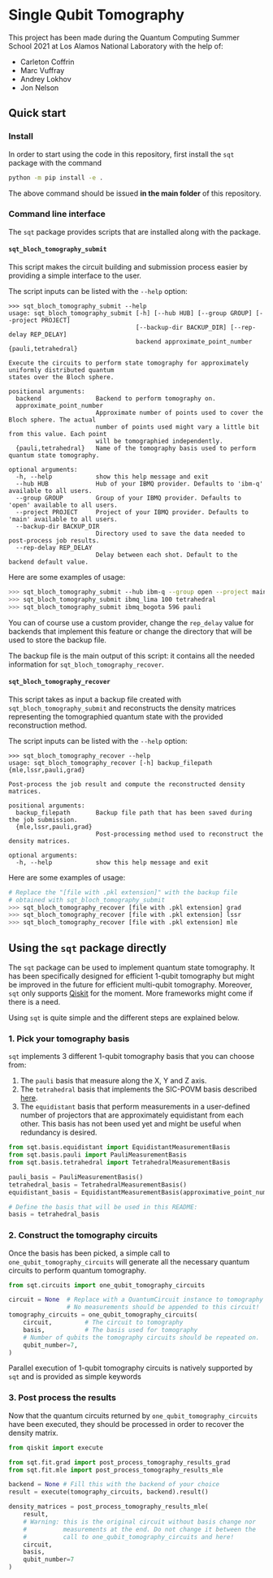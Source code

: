 # Single Qubit Tomography

This project has been made during the Quantum Computing Summer School 2021 at Los Alamos National Laboratory with the help of:

- Carleton Coffrin
- Marc Vuffray
- Andrey Lokhov
- Jon Nelson

## Quick start

### Install

In order to start using the code in this repository, first install the `sqt` package with the command
```sh
python -m pip install -e .
```
The above command should be issued **in the main folder** of this repository.

### Command line interface

The `sqt` package provides scripts that are installed along with the package.

#### `sqt_bloch_tomography_submit`

This script makes the circuit building and submission process easier by providing a simple interface to the user.

The script inputs can be listed with the `--help` option:
```
>>> sqt_bloch_tomography_submit --help
usage: sqt_bloch_tomography_submit [-h] [--hub HUB] [--group GROUP] [--project PROJECT]
                                   [--backup-dir BACKUP_DIR] [--rep-delay REP_DELAY]
                                   backend approximate_point_number {pauli,tetrahedral}

Execute the circuits to perform state tomography for approximately uniformly distributed quantum
states over the Bloch sphere.

positional arguments:
  backend               Backend to perform tomography on.
  approximate_point_number
                        Approximate number of points used to cover the Bloch sphere. The actual
                        number of points used might vary a little bit from this value. Each point
                        will be tomographied independently.
  {pauli,tetrahedral}   Name of the tomography basis used to perform quantum state tomography.

optional arguments:
  -h, --help            show this help message and exit
  --hub HUB             Hub of your IBMQ provider. Defaults to 'ibm-q' available to all users.
  --group GROUP         Group of your IBMQ provider. Defaults to 'open' available to all users.
  --project PROJECT     Project of your IBMQ provider. Defaults to 'main' available to all users.
  --backup-dir BACKUP_DIR
                        Directory used to save the data needed to post-process job results.
  --rep-delay REP_DELAY
                        Delay between each shot. Default to the backend default value.

```

Here are some examples of usage:
```sh
>>> sqt_bloch_tomography_submit --hub ibm-q --group open --project main ibmq_lima 100 tetrahedral
>>> sqt_bloch_tomography_submit ibmq_lima 100 tetrahedral
>>> sqt_bloch_tomography_submit ibmq_bogota 596 pauli
```

You can of course use a custom provider, change the `rep_delay` value for backends that implement this feature or change the directory that will be used to store the backup file.

The backup file is the main output of this script: it contains all the needed information for `sqt_bloch_tomography_recover`.

#### `sqt_bloch_tomography_recover`

This script takes as input a backup file created with `sqt_bloch_tomography_submit` and reconstructs the density matrices representing the tomographied quantum state with the provided reconstruction method.

The script inputs can be listed with the `--help` option:
```
>>> sqt_bloch_tomography_recover --help
usage: sqt_bloch_tomography_recover [-h] backup_filepath {mle,lssr,pauli,grad}

Post-process the job result and compute the reconstructed density matrices.

positional arguments:
  backup_filepath       Backup file path that has been saved during the job submission.
  {mle,lssr,pauli,grad}
                        Post-processing method used to reconstruct the density matrices.

optional arguments:
  -h, --help            show this help message and exit
```

Here are some examples of usage:
```sh
# Replace the "[file with .pkl extension]" with the backup file
# obtained with sqt_bloch_tomography_submit
>>> sqt_bloch_tomography_recover [file with .pkl extension] grad
>>> sqt_bloch_tomography_recover [file with .pkl extension] lssr
>>> sqt_bloch_tomography_recover [file with .pkl extension] mle
```

## Using the `sqt` package directly

The `sqt` package can be used to implement quantum state tomography. It has been specifically designed for efficient 1-qubit tomography but might be improved in the future for efficient multi-qubit tomography. Moreover, `sqt` only supports [Qiskit](https://qiskit.org) for the moment. More frameworks might come if there is a need.

Using `sqt` is quite simple and the different steps are explained below.

### 1. Pick your tomography basis

`sqt` implements 3 different 1-qubit tomography basis that you can choose from:

1. The `pauli` basis that measure along the X, Y and Z axis.
2. The `tetrahedral` basis that implements the SIC-POVM basis described [here](https://en.wikipedia.org/wiki/SIC-POVM#Simplest_example).
3. The `equidistant` basis that perform measurements in a user-defined number of projectors that are approximately equidistant from each other. This basis has not been used yet and might be useful when redundancy is desired.

```python
from sqt.basis.equidistant import EquidistantMeasurementBasis
from sqt.basis.pauli import PauliMeasurementBasis
from sqt.basis.tetrahedral import TetrahedralMeasurementBasis

pauli_basis = PauliMeasurementBasis()
tetrahedral_basis = TetrahedralMeasurementBasis()
equidistant_basis = EquidistantMeasurementBasis(approximative_point_number=10)

# Define the basis that will be used in this README:
basis = tetrahedral_basis
```


### 2. Construct the tomography circuits

Once the basis has been picked, a simple call to `one_qubit_tomography_circuits` will generate all the necessary quantum circuits to perform quantum tomography.

```python
from sqt.circuits import one_qubit_tomography_circuits

circuit = None  # Replace with a QuantumCircuit instance to tomography
                # No measurements should be appended to this circuit!
tomography_circuits = one_qubit_tomography_circuits(
    circuit,         # The circuit to tomography
    basis,           # The basis used for tomography
    # Number of qubits the tomography circuits should be repeated on.
    qubit_number=7,
)
```

Parallel execution of 1-qubit tomography circuits is natively supported by `sqt` and is provided as simple keywords 

### 3. Post process the results

Now that the quantum circuits returned by `one_qubit_tomography_circuits` have been executed, they should be processed in order to recover the density matrix.
```python
from qiskit import execute

from sqt.fit.grad import post_process_tomography_results_grad
from sqt.fit.mle import post_process_tomography_results_mle

backend = None # Fill this with the backend of your choice
result = execute(tomography_circuits, backend).result()

density_matrices = post_process_tomography_results_mle(
    result, 
    # Warning: this is the original circuit without basis change nor
    #          measurements at the end. Do not change it between the
    #          call to one_qubit_tomography_circuits and here!
    circuit, 
    basis,
    qubit_number=7
)
```
